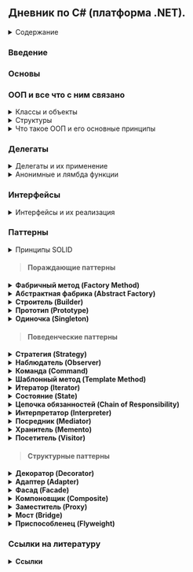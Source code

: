 ## Дневник по C# (платформа .NET).

<details><summary>Содержание</summary>
  
- <details><summary>Документация по C#</summary>
  <ul>
      <li><a href="#введение-в-c">Введение в C#</a></li>
      <li><a href="#основы-программирования">Основы программирования</a></li>
      <li><a href="#ооп-и-все-что-с-ним-связано">ООП и все что с ним связано</a></li>
      <li><a href="#обобщения">Обобщения</a></li>
      <li><a href="#делегаты">Делегаты</a></li>
      <li><a href="#интерфейсы">Интерфейсы</a></li>
      <li><a href="#паттерны">Паттерны</a></li>
      <li><a href="#коллекции">Коллекции</a></li>
      <li><a href="#ссылки-на-литературу">Ссылки на литературу</a></li>
  </ul>
  </details>

</details>

### Введение

### Основы

### ООП и все что с ним связано
<details><summary>Классы и объекты</summary>
Описанием объекта является класс, а объект представляет экземпляр этого класса. Можно еще провести следующую аналогию. У нас у всех есть некоторое представление о человеке, у которого есть имя, возраст, какие-то другие характеристики. То есть некоторый шаблон - этот шаблон можно назвать классом. Конкретное воплощение этого шаблона может отличаться, например, одни люди имеют одно имя, другие - другое имя. И реально существующий человек (фактически экземпляр данного класса) будет представлять объект этого класса.

```csharp
class название_класса
{
    // содержимое класса
}
```
- Поля и методы в классе
```csharp
class Person 
{
    public string name = "Undefined";   // Поле для имени
    public int age;                     // Поле для возвраста
 
    public void Print() // Метод
    {
        Console.WriteLine($"Имя: {name}  Возраст: {age}");
    }
}
```
- Конструкторы
В классе можно реализовать конструкторы котогрые при создании экземпляра класса будут производить какие-нибудь действия.
```csharp
class Person {
    public string name;
    public int age;
    public Person() {
        Console.WriteLine("Создание объекта Person");
        name = "Tom";
        age = 37;
    }
}
```

Так же существуют конструкторы по умолчанию, это такие конструкторы который не принимает никаких параметров.
```csharp
Person tom = new Person();  // создание объекта класса Person
 
// определение класса Person
class Person 
{
    public string name = "Undefined";
    public int age;
 
    public void Print()
    {
        Console.WriteLine($"Имя: {name}  Возраст: {age}");
    }
}
```

- Создание объекта(экземпляра) класса
```csharp
new конструктор_класса(параметры_конструктора);
```

- Обращение к функционалу
```csharp
экземпляр_класса.поле_класса
экземпляр_класса.метод_класса(параметры_метода)
```
```csharp
Person tom = new Person();  // создание объекта класса Person
 
// Получаем значение полей в переменные
string personName = tom.name;
int personAge = tom.age;
Console.WriteLine($"Имя: {personName}  Возраст {personAge}");   // Имя: Undefined  Возраст: 0
 
// устанавливаем новые значения полей
tom.name = "Tom";
tom.age = 37;
 
// обращаемся к методу Print
tom.Print();    // Имя: Tom  Возраст: 37
 
class Person 
{
    public string name = "Undefined";
    public int age;
 
    public void Print()
    {
        Console.WriteLine($"Имя: {name}  Возраст: {age}");
    }
}
```
</details>

<details><summary>Структуры</summary>
Такие типы как например int, double и т.д., по сути являются структурами. Для определения структуры применяется ключевое слово struct  
  
```csharp
struct имя_структуры
{
    // элементы структуры
}
```
  
В структуре как и в классах есть возможность хранить поля, определять методы и т.д.
```csharp
struct Person
{
    public string name;
    public int age;
    public void Print()
    {
        Console.WriteLine($"Имя: {name}  Возраст: {age}");
    }
}
```
Самый важный вопрос **в чем отличие структуры от класса**:
- Структуры являются типом значений и хранятся в стеке, в то время как классы являются ссылочным типом и ссылка на кучу в котогрой хранится класс находится в стеке.
- Структуры не могут наследоваться,т.к. не являются ссылочным типом, в отличии от классов у которых есть возможность наследования.
</details>


<details><summary>Что такое ООП и его основные принципы</summary>

**ООП** — это модель программирования, основными концепциями которой являются понятия объекта и класса. ООП даёт возможность создавать программы, ориентированные на объекты и их взаимодействие между собой, что делает код более организованным, гибким и лёгким в поддержке и модификации.

#### Основные принципы ООП:
1. **Инкапсуляция**  
   Это процесс сокрытия внутренней реализации объекта и предоставления доступа к его данным только через определённые методы или свойства.

Пример:
```csharp
public class Person
{
    private string name;
    public string Name
    {
        get { return name; }
        set { if (!string.IsNullOrEmpty(value)) name = value; }
    }
    private int age;
    public int Age
    {
        get { return age; }
        private set { if (value > 0) age = value; }
    }
    public Person(string name, int age)
    {
        Name = name;
        Age = age;
    }
    public void CelebrateBirthday()
    {
        Age++;
    }
}
```

2. **Наследование**  
   Это механизм, позволяющий создавать новые классы на основе уже существующих. Т.е. новый класс (наследник) может наследовать свойства и методы родительского класса, а также добавлять.

Пример:
```csharp
class Person
{
    public string Name { get; set;}
    public Person(string name)
    {
        Name = name;
    }
    public void Print()
    {
        Console.WriteLine(Name);
    }
}
 
class Employee : Person
{
    public string Company { get; set; }
    public Employee(string name, string company)
        : base(name)
    {
        Company = company;
    }
}
```
Но есть свои ограничения, а именно:  
- Классы множественное наследование, класс может наследоваться только от одного класса.
- При создании производного класса надо учитывать тип доступа к базовому классу - тип доступа к производному классу должен быть таким же, как и у базового класса, или более строгим. То есть, если базовый класс у нас имеет тип доступа internal, то производный класс может иметь тип доступа internal или private, но не public. Однако следует также учитывать, что если базовый и производный класс находятся в разных сборках (проектах), то в этом случае производый класс может наследовать только от класса, который имеет модификатор public.
- Если класс объявлен с модификатором sealed, то от этого класса нельзя наследовать и создавать производные классы.  

3. **Полиморфизм**  
   Это возможность одного метода или оператора иметь несколько форм или реализаций, в зависимости от типа объекта. Таким образом, разные объекты могут использовать одинаковые методы или свойства, но при этом они будут использоваться по-разному.

Пример:
```csharp
// Базовый класс
public class Animal
{
    // Виртуальный метод, который может быть переопределён
    public virtual void Speak()
    {
        Console.WriteLine("Animal makes a sound.");
    }

    // Невиртуальный метод - нельзя переопределить
    public void Eat()
    {
        Console.WriteLine("Animal is eating.");
    }
}

// Производный класс Dog
public class Dog : Animal
{
    // Переопределение виртуального метода
    public override void Speak()
    {
        Console.WriteLine("Dog barks.");
    }
}

// Производный класс Cat
public class Cat : Animal
{
    // Переопределение виртуального метода
    public override void Speak()
    {
        Console.WriteLine("Cat meows.");
    }
}

// Интерфейс
public interface IAnimalActions
{
    void Sleep(); // Метод интерфейса
}

// Производный класс Bird, реализующий интерфейс
public class Bird : Animal, IAnimalActions
{
    public override void Speak()
    {
        Console.WriteLine("Bird chirps.");
    }

    // Реализация метода интерфейса
    public void Sleep()
    {
        Console.WriteLine("Bird is sleeping.");
    }
}
```
4. **Астракция**  
   Это способ выделения общей сущности из множества конкретных объектов. Абстракция позволяет сконцентрироваться на существенных характеристиках объекта, а не на его деталях реализации. Через абстракцию создаются интерфейсы, которые могут быть использованы для обращения к различным объектам.
</details>

### Делегаты

<details><summary>Делегаты и их применение</summary>
Делегаты представляют такие объекты, которые указывают на методы. То есть делегаты - это указатели на методы и с помощью делегатов мы можем вызвать данные методы.

- Инициализация делегата
```csharp
Message mes;            // 2. Создаем переменную делегата
mes = Hello;            // 3. Присваиваем этой переменной адрес метода
mes();                  // 4. Вызываем метод
 
void Hello() => Console.WriteLine("Hello METANIT.COM");
 
delegate void Message(); // 1. Объявляем делегат
```
При этом делегаты необязательно могут указывать только на методы, которые определены в том же классе, где определена переменная делегата. Это могут быть также методы из других классов и структур.
```csharp
Message message1 = Welcome.Print;
Message message2 = new Hello().Display;
 
message1(); // Welcome
message2(); // Привет
 
delegate void Message();
 
class Welcome
{
    public static void Print() => Console.WriteLine("Welcome");
}
class Hello
{
    public void Display() => Console.WriteLine("Привет");
}
```
Рассмотрим определение и применение делегата, который принимает параметры и возвращает результат.
```csharp
Operation operation = Add;      // делегат указывает на метод Add
int result = operation(4, 5);   // фактически Add(4, 5)
Console.WriteLine(result);      // 9
     
operation = Multiply;           // теперь делегат указывает на метод Multiply
result = operation(4, 5);       // фактически Multiply(4, 5)
Console.WriteLine(result);      // 20
 
int Add(int x, int y) => x + y;
 
int Multiply(int x, int y) => x * y;
 
delegate int Operation(int x, int y);
```
Важное замечение, мы не можем присоить (добавить) ссылку на метод если у метода сиогнатура отличная от сигнатуры делегата.
```csharp
delegate void SomeDel(int a, double b); // существует такой делегат
void SomeMethod1(int g, double n) { } // пускай у нас есть такой метод
SomeDel gooddel = SomeMethod1; // в данном случае сигнатура метода и делегата одинаковые
// остальные же методы не соответсвуют сигнатуре 
double SomeMethod2(int g, double n) { return g + n; }
void SomeMethod3(double n, int g) { }
void SomeMethod4(ref int g, double n) { }
void SomeMethod5(out int g, double n) { g = 6; }

```
- Добавление ссылки и удаление ссылкина метод
Добавление ссылки на метод происходит при помощи операции "+=".
```csharp
Message message = Hello;
message += HowAreYou;  // теперь message указывает на два метода
message();              // вызываются оба метода - Hello и HowAreYou
 
void Hello() => Console.WriteLine("Hello");
void HowAreYou() => Console.WriteLine("How are you?");
 
delegate void Message();
```
Удаление ссылки на метод происходит при помощи операции "-=".
При удалении следует учитывать, что если делегат содержит несколько ссылок на один и тот же метод, то операция -= начинает поиск с конца списка вызова делегата и удаляет только первое найденное вхождение.
```csharp
Message? message = Hello; 
message += HowAreYou;
message();  // вызываются все методы из message
message -= HowAreYou;   // удаляем метод HowAreYou
if (message != null) message(); // вызывается метод Hello
```
Важно учесть что список вызовов делегата может быть пустым, в таком случает ему присваивается значение null. Поэтому при вызове делегата лучше сего использовать .Invoke, т.к. он не вызовит исключение, как, например, в следующем случае.

Вызов делегата без использования Invoke
```csharp
Message? mes;
//mes();        // ! Ошибка: делегат равен null
 
Operation? op = Add;
op -= Add;      // делегат op пуст
int n = op(3, 4);       // !Ошибка: делегат равен null
```

Вызов делегата с использованием Invoke
```csharp
Message? mes = null;
mes?.Invoke();        // ошибки нет, делегат просто не вызывается
 
Operation? op = Add;
op -= Add;          // делегат op пуст
int? n = op?.Invoke(3, 4);   // ошибки нет, делегат просто не вызывается, а n = null
```
- Обобщенные делегаты
```csharp
Operation<decimal, int> squareOperation = Square; // в данном случае у нас на выход подается переменная типа decimal, а на вход int
decimal result1 = squareOperation(5); // вызов делегата
Console.WriteLine(result1);  // 25
 
Operation<int, int> doubleOperation = Double; // в данном случае у нас на выход подается переменная типа int, а на вход int
int result2 = doubleOperation(5);
Console.WriteLine(result2);  // 10
 
decimal Square(int n) => n * n;
int Double(int n) => n + n;
 
delegate T Operation<T, K>(K val); // инициализация обощенного делегата который полуает переменную какого-то типа K и возвращает переменную  какого-то типа T 
```
- Использование делегатов в качестве параметров в методах (функциях)
```csharp
DoOperation(5, 4, Add);         // 9
DoOperation(5, 4, Subtract);    // 1
DoOperation(5, 4, Multiply);    // 20
 
void DoOperation(int a, int b, Operation op)
{
    Console.WriteLine(op(a,b));
}
int Add(int x, int y) => x + y;
int Subtract(int x, int y) => x - y;
int Multiply(int x, int y) => x * y;
 
delegate int Operation(int x, int y);
```
Бывают и такие случаи когда нам небходимо возвращать в качестве результата ссылку на метод как в примере ниже.
```csharp
Operation operation = SelectOperation(OperationType.Add);
Console.WriteLine(operation(10, 4));    // 14
 
operation = SelectOperation(OperationType.Subtract);
Console.WriteLine(operation(10, 4));    // 6
 
operation = SelectOperation(OperationType.Multiply);
Console.WriteLine(operation(10, 4));    // 40
 
Operation SelectOperation(OperationType opType)
{
    switch (opType)
    {
        case OperationType.Add: return Add;
        case OperationType.Subtract: return Subtract;
        default: return Multiply;
    }
}
 
int Add(int x, int y) => x + y;
int Subtract(int x, int y) => x - y;
int Multiply(int x, int y) => x * y;
 
enum OperationType
{
    Add, Subtract, Multiply
}
delegate int Operation(int x, int y);
```
</details>

<details><summary>Анонимные и лямбда функции</summary>

1. **Анонимные функции**
  
  С делегатами тесно связаны анонимные методы. Анонимные методы используются для создания экземпляров делегатов.
  
```csharp
MessageHandler handler = delegate (string mes) // анонимная функция
{
    Console.WriteLine(mes); // инструкции
};
handler("hello world!");
 
delegate void MessageHandler(string message); // инициализация делегата
```
Другой пример анонимных методов - передача в качестве аргумента для параметра, который представляет делегат:
```csharp
ShowMessage("hello!", delegate (string mes)
{
    Console.WriteLine(mes);
});
 
static void ShowMessage(string message, MessageHandler handler)
{
    handler(message);
}
 
delegate void MessageHandler(string message);
```
Если анонимный метод использует параметры, то они должны соответствовать параметрам делегата. Если для анонимного метода не требуется параметров, то скобки с параметрами опускаются. При этом даже если делегат принимает несколько параметров, то в анонимном методе можно вовсе опустить параметры. Но лучше так не делать так ка читаемость кода из-за этого падает.
```csharp
MessageHandler handler = delegate
{
    Console.WriteLine("анонимный метод");
};
handler("hello world!");    // анонимный метод
 
delegate void MessageHandler(string message);
```
2. **Лямбда функции**
Экземпляр делегата так же можно инициализировать при помощи лямбда-выражений. Лямбда-выражения представляют собой упрощенную запись анонимных методов, которые  позволяют создать емкие лаконичные методы. 

Синтаксис лямбда выражений выглядит следующим образом
```csharp
(список_параметров) => выражение // '=>' - это и есть лямбда )))
```
- Лямбда-выражения без параметров
В ниже приведенном примере представленна лямбда-функция которая ничего не принимает и просто выводит слово "Hello" в консоль
```csharp
Message hello = () => Console.WriteLine("Hello");
hello();       // Hello
hello();       // Hello
hello();       // Hello
 
delegate void Message();
```
В случае если лямбда-выражению необходимо выполнить несколько операций, то эти операции помещаются в фигурные скобочки.
```csharp
Message hello = () =>
{
    Console.Write("Hello ");
    Console.WriteLine("World");
};
hello();
```
- Лямбда-выражения которые на вход принимают пармаетры
```csharp
Operation sum = (x, y) => Console.WriteLine($"{x} + {y} = {x + y}");
sum(1, 2);       // 1 + 2 = 3
sum(22, 14);    // 22 + 14 = 36
 
delegate void Operation(int x, int y);
```
В случае если мы применяем неявную типизацию (т.е. инициализируем нашу переменную делегата через var), обязательно надо указать тип параметров.

Неправильный вариант записи.
```csharp
var sum = (x, y) => Console.WriteLine($"{x} + {y} = {x + y}");   // ! Ошибка
```
Правильный вариант записи.
```csharp
var sum = (int x, int y) => Console.WriteLine($"{x} + {y} = {x + y}");
sum(1, 2);       // 1 + 2 = 3
sum(22, 14);    // 22 + 14 = 36
```
Так же лямбда-выражение может быть передана в качестве параметра метода
```csharp
int[] integers = { 1, 2, 3, 4, 5, 6, 7, 8, 9 };
 
// найдем сумму чисел больше 5
int result1 = Sum(integers, x => x > 5);
Console.WriteLine(result1); // 30
 
// найдем сумму четных чисел
int result2 = Sum(integers, x => x % 2 == 0);
Console.WriteLine(result2);  //20
 
int Sum(int[] numbers, IsEqual func)
{
    int result = 0;
    foreach (int i in numbers)
    {
        if (func(i))
            result += i;
    }
    return result;
}
 
delegate bool IsEqual(int x);
```
- Лямбда-ввырадения которые возвращают рузультат
```csharp
var sum = (int x, int y) => x + y;
int sumResult = sum(4, 5);                  // 9
Console.WriteLine(sumResult);               // 9
 
Operation multiply = (x, y) => x * y;
int multiplyResult = multiply(4, 5);        // 20
Console.WriteLine(multiplyResult);          // 20
 
delegate int Operation(int x, int y);
```
В случае если несколько выражений то тогда лябда-выражение будет выглядеть так
```csharp
var subtract = (int x, int y) =>
{
    if (x > y) return x - y;
    else return y - x;
};
int result1 = subtract(10, 6);  // 4 
Console.WriteLine(result1);     // 4
 
int result2 = subtract(-10, 6);  // 16
Console.WriteLine(result2);      // 16
```
В случае же если у нас лямбда-выражение возвращается в качестве результата
```csharp
Operation operation = SelectOperation(OperationType.Add);
Console.WriteLine(operation(10, 4));    // 14
 
operation = SelectOperation(OperationType.Subtract);
Console.WriteLine(operation(10, 4));    // 6
 
operation = SelectOperation(OperationType.Multiply);
Console.WriteLine(operation(10, 4));    // 40
 
Operation SelectOperation(OperationType opType)
{
    switch (opType)
    {
        case OperationType.Add: return (x, y) => x + y;
        case OperationType.Subtract: return (x, y) => x - y;
        default: return (x, y) => x * y;
    }
}
enum OperationType
{
    Add, Subtract, Multiply
}
delegate int Operation(int x, int y);
```
- Добавление и удаление действий в лямбда-выражении
Добавление и удаление дейстий происходит аналогично делегатма, т.е. при помощи "+=" и "-="
```csharp
var hello = () => Console.WriteLine("again");
 
var message = () => Console.Write("Ah shit, ");
message += () => Console.WriteLine("here we go "); // добавляем анонимное лямбда-выражение
message += hello;   // добавляем лямбда-выражение из переменной hello
message += Print;   // добавляем метод
 
message(); // вызов лямбды
Console.WriteLine("--------------"); // для разделения вывода
 
message -= Print;   // удаляем метод
message -= hello;   // удаляем лямбда-выражение из переменной hello
 
message?.Invoke();  // на случай, если в message больше нет действий
 
void Print() => Console.WriteLine("Welcome to C#");
```
</details>

### Интерфейсы
<details><summary>Интерфейсы и их реализация</summary>
&nbsp;&nbsp;&nbsp;Интерфейс представляет некое описание типа, набор компонентов, который должен иметь тип данных. И, собственно, мы не можем создавать объекты интерфейса напрямую с помощью конструктора, как например, в классах. В интерфейсе ни у одного из методов не должно быть тела. Это означает, что в интерфейсе вообще не предоставляется никакой реализации. В нем указывается только, что именно следует делать, но не как это делать. Как только интерфейс будет определен, он может быть реализован в любом количестве классов. Кроме того, в одном классе может быть реализовано любое количество интерфейсов. Для реализации интерфейса в классе должны быть предоставлены тела (т.е. конкретные реализации) методов, описанных в этом интерфейсе. Каждому классу предоставляется полная свобода для определения деталей своей собственной реализации интерфейса. Следовательно, один и тот же интерфейс может быть реализован в двух классах по-разному. Тем не менее в каждом из них должен поддерживаться один и тот же набор методов данного интерфейса. А в том коде, где известен такой интерфейс, могут использоваться объекты любого из этих двух классов, поскольку интерфейс для всех этих объектов остается одинаковым. Благодаря поддержке интерфейсов в C# может быть в полной мере реализован главный принцип полиморфизма: один интерфейс — множество методов.

Инициализация интерфейса выглядит следующим образом
```csharp
interface имя{ // Имя интерфеса обязательно должно начинаться с I
    возвращаемый_тип имя_метода_1 (список_параметров);
    возвращаемый_тип имя_метода_2 (список_параметров);
    // ...
    возвращаемый_тип имя_метода_N (список_параметров);
}
```
В объявлении методов интерфейса используются только их возвращаемый_тип и сигнатура. Они, по существу, являются абстрактными методами. Поэтому все методы интерфейса должны быть реализованы в каждом классе, включающем в себя этот интерфейс. В самом же интерфейсе методы неявно считаются открытыми, поэтому доступ к ним не нужно указывать явно.

Интерфейсы не могут содержать члены данных. В них нельзя также определить конструкторы, деструкторы или операторные методы. Но начиная с версии C# 8.0 интерфейсы поддерживают реализацию методов и свойств по умолчанию. 

- Методы по умолчанию

Допустим, у нас есть куча классов, которые реализуют некоторый интерфейс. Если мы добавим в этот интерфейс новый метод, то мы будем обязаны реализовать этот метод во всех классах, применяющих данный интерфейс. Иначе подобные классы просто не будут компилироваться. Теперь вместо реализации метода во всех классах нам достаточно определить его реализацию по умолчанию в интерфейсе. Если класс не реализует метод, будет применяться реализация по умолчанию.
```csharp
IMovable tom = new Person();
Car tesla = new Car();
tom.Move();     // Walking
tesla.Move();   // Driving
interface IMovable
{
    void Move() => Console.WriteLine("Walking");
}
class Person : IMovable { }
class Car : IMovable
{
    public void Move() => Console.WriteLine("Driving");
}
```
- Модификаторы которые можно использовать в интерфейсах
В интерфейсах можно использовать модификаторы public и internal. По умолчанию в интерфейсах определен модификатор public. В версии C# 11 можно определять статические поля, но они обязательно должны иметь модификатор public или internal.
- Пример реализации интерфейса
```csharp
using System;
using System.Collections.Generic;
using System.Linq;
using System.Text;

namespace ConsoleApplication1
{
    // Создаем два интерфейса, описывающих абстрактные методы 
    // арифметических операций и операций Sqrt и Sqr
    public interface IArOperation
    {
        // Определяем набор абстрактных методов
        int Sum();
        int Otr();
        int Prz();
        int Del();
    }

    public interface ISqrSqrt
    {
        int Sqr(int x);
        int Sqrt(int x);
    }

    // Данный класс реализует интерфейс IArOperation
    class A : IArOperation
    {
        int My_x, My_y;

        public int x
        {
            set { My_x = value; }
            get { return My_x; }
        }

        public int y
        {
            set { My_y = value; }
            get { return My_y; }
        }

        public A() { }
        public A(int x, int y)
        {
            this.x = x;
            this.y = y;
        }

        // Реализуем методы интерфейса
        public virtual int Sum()
        {
            return x + y;
        }

        public int Otr()
        {
            return x - y;
        }

        public int Prz()
        {
            return x * y;
        }

        public int Del()
        {
            return x / y;
        }

        // В данном классе так же можно реализовать собственные методы
        public virtual void rewrite()
        {
            Console.WriteLine("Переменная x: {0}\nПеременная y: {1}",x,y);
        }
    }

    // Данный класс унаследован от класса А, но при этом в нем не нужно
    // заново реализовывать интерфейс, но при этом можно переопределить
    // некоторые его методы
    class Aa : A
    {
        public int z;

        public Aa(int z, int x, int y)
            : base(x, y)
        {
            this.z = z;
        }

        // Переопределим метод Sum
        public override int Sum()
        {
            return base.x + base.y + z;
        }

        public override void rewrite()
        {
            base.rewrite();
            Console.WriteLine("Переменная z: " + z);
        }
    }

    // Данный класс унаследован от класса А, и при этом
    // реализует интерфейс ISqrSqrt
    class Ab : A, ISqrSqrt
    {
        public int Sqr(int x)
        {
            return x * x;
        }

        public int Sqrt(int x)
        {
            return (int)Math.Sqrt((double)(x));
        }
    }

    class Program
    {
        static void Main()
        {
            A obj1 = new A(x: 10, y: 12);
            Console.WriteLine("obj1: ");
            obj1.rewrite();
            Console.WriteLine("{0} + {1} = {2}",obj1.x,obj1.y,obj1.Sum());
            Console.WriteLine("{0} * {1} = {2}", obj1.x, obj1.y, obj1.Prz());
            Aa obj2 = new Aa(z: -3, x: 10, y: 14);
            Console.WriteLine("\nobj2: ");
            obj2.rewrite();
            Console.WriteLine("{0} + {1} + {3} = {2}", obj2.x, obj2.y, obj2.Sum(), obj2.z);

            Console.ReadLine();
        }
    }
}
```





</details> 

### Паттерны
<details><summary>Принципы SOLID</summary></details>

> #### Пораждающие паттерны

<details>
  <summary><b>Фабричный метод (Factory Method)</b></summary>

**Фабричный метод** — это паттерн который определяет интерфейс для создания объекта, позволяя подклассам выбирать, какой класс инстанцировать

**Когда применять:** Когда класс не знает заранее, объекты каких типов ему понадобятся, или когда требуется делегировать создание объектов подклассам.

### 🔹 Пример реализации (C#)

```csharp
  using System;
  
  // Абстрактный создатель
  public abstract class Creator {
      // Фабричный метод
      public abstract IProduct FactoryMethod();
      
      // Клиентский метод, использующий продукт
      public void AnOperation() {
          IProduct product = FactoryMethod();
          product.Operation();
      }
  }
  
  // Интерфейс продукта
  public interface IProduct {
      void Operation();
  }
  
  // Конкретный создатель
  public class ConcreteCreator : Creator {
      public override IProduct FactoryMethod() {
          return new ConcreteProduct();
      }
  }
  
  // Конкретный продукт
  public class ConcreteProduct : IProduct {
      public void Operation() {
          Console.WriteLine("ConcreteProduct operation.");
      }
  }
  
  // Класс для демонстрации вызовов
  public class Program {
      public static void Main() {
          Creator creator = new ConcreteCreator();
          creator.AnOperation();
          // Ожидаемый вывод: ConcreteProduct operation.
      }
  }
```

**Объяснение реализации:** Абстрактный класс Creator определяет метод FactoryMethod(), который реализуется в подклассе ConcreteCreator для создания конкретного продукта. Клиентский метод AnOperation() использует продукт, не зная его конкретного типа.

**Плюсы и минусы:**
Плюсы: расширяемость, слабая связь (слабая связь — это принцип, при котором классы менее зависимы друг от друга) между создателем и продуктом.
Минусы: может привести к увеличению количества классов.

</details>

<details>
  <summary><b>Абстрактная фабрика (Abstract Factory)</b></summary>

**Абстрактная фабрика** — паттерн предоставляет интерфейс для создания семейств взаимосвязанных объектов без указания их конкретных классов.

**Когда применять:** При необходимости обеспечить совместимость наборов объектов и сменяемость «семейства» продуктов.

### 🔹 Пример реализации (C#)

```csharp
  using System;

  // Интерфейс фабрики
  public interface IAbstractFactory {
      IProductA CreateProductA();
      IProductB CreateProductB();
  }
  
  // Интерфейсы продуктов
  public interface IProductA {
      void FunctionA();
  }
  public interface IProductB {
      void FunctionB();
  }
  
  // Конкретная фабрика
  public class ConcreteFactory1 : IAbstractFactory {
      public IProductA CreateProductA() {
          return new ProductA1();
      }
      public IProductB CreateProductB() {
          return new ProductB1();
      }
  }
  
  // Конкретные продукты
  public class ProductA1 : IProductA {
      public void FunctionA() {
          Console.WriteLine("ProductA1 function.");
      }
  }
  public class ProductB1 : IProductB {
      public void FunctionB() {
          Console.WriteLine("ProductB1 function.");
      }
  }
  
  // Класс для демонстрации вызовов
  public class Program {
      public static void Main() {
          IAbstractFactory factory = new ConcreteFactory1();
          IProductA productA = factory.CreateProductA();
          IProductB productB = factory.CreateProductB();
          productA.FunctionA(); // Ожидаемый вывод: ProductA1 function.
          productB.FunctionB(); // Ожидаемый вывод: ProductB1 function.
      }
  }

```
**Объяснение реализации:** Интерфейс IAbstractFactory задаёт методы создания различных продуктов. Каждая конкретная фабрика (например, ConcreteFactory1) создаёт набор продуктов, гарантируя их совместимость.

**Плюсы и минусы:**

Плюсы: гарантированная совместимость продуктов, лёгкая смена семейств.

Минусы: усложнение кода при добавлении новых типов продуктов.

</details>


<details>
  <summary><b>Строитель (Builder)</b></summary>
  
**Строитель** — это паттерн который разделяет процесс конструирования сложного объекта и его представление, позволяя создавать разные представления, используя один и тот же процесс.

**Когда применять:** Когда создание объекта требует выполнения ряда шагов, и разные реализации могут создавать объекты с различной структурой.

### 🔹 Пример реализации (C#)

```csharp
  using System;
  using System.Collections.Generic;
  
  // Продукт – сложный объект
  public class Product {
      public List<string> Parts = new List<string>();
      public void Show() {
          Console.WriteLine(string.Join(", ", Parts));
      }
  }
  
  // Абстрактный строитель (задает поля)
  public abstract class Builder {
      protected Product product = new Product();
      public abstract void BuildPartA();
      public abstract void BuildPartB();
      public Product GetProduct() {
          return product;
      }
  }
  
  // Конкретный строитель (реализует интерфейс как ему надо)
  public class ConcreteBuilder : Builder {
      public override void BuildPartA() {
          product.Parts.Add("PartA");
      }
      public override void BuildPartB() {
          product.Parts.Add("PartB");
      }
  }
  
  // Директор, управляющий процессом строительства (реализует логику заданную строителем)
  public class Director {
      public void Construct(Builder builder) {
          builder.BuildPartA();
          builder.BuildPartB();
      }
  }
  
  // Класс для демонстрации вызовов
  public class Program {
      public static void Main() {
          Builder builder = new ConcreteBuilder();
          Director director = new Director();
          director.Construct(builder);
          Product product = builder.GetProduct();
          product.Show(); // Ожидаемый вывод: PartA, PartB
      }
  }

```

**Объяснение реализации:** Строитель инкапсулирует пошаговый процесс создания объекта. Директор управляет процессом, а конкретный строитель определяет детали сборки.

**Плюсы и минусы:**

Плюсы: гибкость создания, изоляция процесса конструирования.

Минусы: добавление дополнительных классов, усложнение структуры.
</details>

<details>
  <summary><b>Прототип (Prototype)</summary>

**Прототип** — это паттерн который создает объекты, копируя существующий экземпляр-прототип вместо создания нового с нуля.

**Когда применять:** Когда создание объекта затратно, и можно склонировать уже существующий экземпляр.

### 🔹 Пример реализации (C#)

```csharp
using System;

// Абстрактный прототип
public abstract class Prototype {
    public abstract Prototype Clone();
}

// Конкретный прототип
public class ConcretePrototype : Prototype {
    public int Field;
    public override Prototype Clone() {
        // Используем поверхностное копирование
        return (Prototype)this.MemberwiseClone();
    }
}

// Класс для демонстрации вызовов
public class Program {
    public static void Main() {
        ConcretePrototype prototype1 = new ConcretePrototype() { Field = 42 };
        ConcretePrototype prototype2 = (ConcretePrototype)prototype1.Clone();
        Console.WriteLine(prototype2.Field); // Ожидаемый вывод: 42
    }
}
```

**Объяснение реализации:** Метод Clone() выполняет копирование объекта (обычно поверхностное). Это позволяет быстро создавать новые объекты с тем же состоянием.

**Плюсы и минусы:** 

Плюсы: упрощённое создание, уменьшение зависимости от классов.

Минусы: сложности с глубоким копированием, проблемы при наличии ссылок на внешние объекты.

</details>

<details>
  <summary><b>Одиночка (Singleton)</b></summary>
  
**Одиночка** — это паттерн который гарантирует, что у класса есть только один экземпляр, и предоставляет к нему глобальную точку доступа.

**Когда применять:** Когда нужен единственный объект (например, для управления общими ресурсами или конфигурацией).

### 🔹 Пример реализации (C#)

```csharp
/// <summary>
/// База данных разделов. Реализация паттерна Singleton.
/// </summary>
public class SectionDatabase
{
        /// <summary>
        /// База данных разделов.
        /// </summary>
        private static SectionDatabase Database = null;

        /// <summary>
        /// Заблокированный объект.
        /// Служит для синхронизации потоков.
        /// </summary>
        private static object LockObject = new object(); 

        /// <summary>
        /// Список разделов.
        /// </summary>
        private List<Section> _sectionsList;

        /// <summary>
        /// Создает хранилище данных разделов.
        /// </summary>
        protected SectionDatabase()
        {
        }
	
        /// <summary>
        /// Инициализация хранилища данных разделов.
        /// </summary>
        /// <returns>Хранилище данных разделов.</returns>
        public static SectionDatabase Initialize()
        {
            if (Database == null)
            {
                lock (LockObject)
                {
                    if (Database == null)
                    {
                        Database = new SectionDatabase();
                    }
                }
            }

            return Database;
        }
}
```

**Объяснение реализации:**  

В данном классе создаем статическое поле, имеющее тот же тип, что и сам класс: SectionDatabase. По умолчанию он будет равен null, так как еще ни разу не был создан экземпляр данного класса.

Создаем заблокированный объект, который мы будем использовать для синхронизации. Это означает, что в критическую область кода потоки будут заходить по очереди.

Создаем список разделов, в который мы будем добавлять созданные разделы.
Создаем защищенный конструктор. Это необходимо для того, чтобы у нас не было возможности вызвать публичный конструктор, так как в этом случае мы не сможем контролировать количество созданных экземпляров класса SectionDatabase.

Добавляем публичный метод Initialize. Его назначение - инициализировать объект базы данных, а также проверять: если объект базы данных уже был создан, то необходимо возврать уже ранее созданный экземпляр. Также не забываем про использование синхронизации для критической секции.


**Плюсы и минусы:** 

Преимущества паттерна Singleton: класс гарантированно имеет только один экземпляр и не более, у нас есть точка доступа к единственному экземпляру (в нашем случае это метод Initialize).

Недостатки: нарушение принципа единой ответственности (Single Responsibility Principle), требуется особая обработка в многопоточной среде.

</details>


> #### Поведенческие паттерны

<details>
  <summary><b>Стратегия (Strategy)</b></summary>

**Стратегия** — это поведенческий шаблон проектирования, который определяет семейство алгоритмов, инкапсулирует каждый из них и делает их взаимозаменяемыми.

**Когда применять:** Когда необходимо выбирать алгоритм поведения во время выполнения.

### 🔹 Пример реализации (C#)

```csharp
// Интерфейс стратегии
public interface IStrategy {
    void Execute();
}

public class ConcreteStrategyA : IStrategy {
    public void Execute() {
        Console.WriteLine("Strategy A executed.");
    }
}

// Контекст, использующий стратегию
public class Context {
    private IStrategy strategy;
    public Context(IStrategy strategy) {
        this.strategy = strategy;
    }
    public void SetStrategy(IStrategy strategy) {
        this.strategy = strategy;
    }
    public void ExecuteStrategy() {
        strategy.Execute();
    }
}

```
**Объяснение реализации:** Контекст делегирует выполнение алгоритма объекту-стратегии. Замена стратегии происходит без изменения контекста.

**Плюсы и минусы:**

Плюсы: гибкость, расширяемость, простота замены алгоритмов.

Минусы: клиент должен знать о различных стратегиях.
</details>

<details>
  <summary><b>Наблюдатель (Observer)</b></summary>

**Наблюдатель** — это поведенческий шаблон проектирования, который определяет зависимость «один ко многим», позволяя объекту оповещать наблюдателей об изменениях своего состояния.

**Когда применять:** Когда изменение одного объекта должно автоматически отражаться в других.

### 🔹 Пример реализации (C#)

```csharp
using System;
using System.Collections.Generic;

// Интерфейс наблюдателя
public interface IObserver {
    void Update(string message);
}

public class ConcreteObserver : IObserver {
    public void Update(string message) {
        Console.WriteLine("Received: " + message);
    }
}

// Субъект, который отслеживает изменения
public class Subject {
    private List<IObserver> observers = new List<IObserver>();
    public void Attach(IObserver observer) {
        observers.Add(observer);
    }
    public void Detach(IObserver observer) {
        observers.Remove(observer);
    }
    public void Notify(string message) {
        foreach (var observer in observers)
            observer.Update(message);
    }
}

// Класс для демонстрации вызовов
public class Program {
    public static void Main() {
        Subject subject = new Subject();
        IObserver observer = new ConcreteObserver();
        subject.Attach(observer);
        subject.Notify("Hello Observers");
        // Ожидаемый вывод: Received: Hello Observers
    }
}
```
**Объяснение реализации:** Субъект хранит список наблюдателей и оповещает их при изменении состояния. Наблюдатели реализуют метод Update() для получения уведомлений.

**Плюсы и минусы:**

Плюсы: слабая связь между субъектом и наблюдателями, динамическое добавление/удаление.

Минусы: возможны утечки памяти, если наблюдатели не отписываются.
</details>

<details>
  <summary><b>Команда (Command)</b></summary>

**Команда** — это поведенческий шаблон проектирования, который инкапсулирует запрос как объект, позволяя параметризовать объекты, ставить запросы в очередь и поддерживать отмену операций.

**Когда применять:** Когда нужно отделить инициатора команды от её исполнителя, а также реализовать логирование, отложенное выполнение или отмену действий.

### 🔹 Пример реализации (C#)

```csharp
using System;

// Интерфейс команды
public interface ICommand {
    void Execute();
}

// Конкретная команда
public class ConcreteCommand : ICommand {
    private Receiver receiver;
    public ConcreteCommand(Receiver receiver) {
        this.receiver = receiver;
    }
    public void Execute() {
        receiver.Action();
    }
}

// Получатель, выполняющий действие
public class Receiver {
    public void Action() {
        Console.WriteLine("Receiver action performed.");
    }
}

// Инициатор команды
public class Invoker {
    private ICommand command;
    public void SetCommand(ICommand command) {
        this.command = command;
    }
    public void Invoke() {
        command.Execute();
    }
}

// Класс для демонстрации вызовов
public class Program {
    public static void Main() {
        Receiver receiver = new Receiver();
        ICommand command = new ConcreteCommand(receiver);
        Invoker invoker = new Invoker();
        invoker.SetCommand(command);
        invoker.Invoke();
        // Ожидаемый вывод: Receiver action performed.
    }
}
```
**Объяснение реализации:** Команда инкапсулирует действие и хранит ссылку на объект-получатель. Инициатор (Invoker) вызывает команду, не зная деталей выполнения.

**Плюсы и минусы:**

Плюсы: слабая связь между объектами, возможность отмены/повтора операций.

Минусы: увеличение количества классов, усложнение кода.
</details>

<details>
  <summary><b>Шаблонный метод (Template Method)</b></summary>

**Шаблонный метод** — это поведенческий шаблон проектирования, который определяет основу алгоритма, позволяя подклассам переопределять отдельные шаги без изменения структуры алгоритма.

**Когда применять:** Если алгоритм имеет фиксированную структуру, но отдельные шаги могут меняться.

### 🔹 Пример реализации (C#)

```csharp
/using System;

// Абстрактный класс с шаблонным методом
public abstract class AbstractClass {
    public void TemplateMethod() {
        PrimitiveOperation1();
        PrimitiveOperation2();
    }
    protected abstract void PrimitiveOperation1();
    protected abstract void PrimitiveOperation2();
}

// Конкретная реализация
public class ConcreteClass : AbstractClass {
    protected override void PrimitiveOperation1() {
        Console.WriteLine("Operation 1");
    }
    protected override void PrimitiveOperation2() {
        Console.WriteLine("Operation 2");
    }
}

// Класс для демонстрации вызовов
public class Program {
    public static void Main() {
        AbstractClass instance = new ConcreteClass();
        instance.TemplateMethod();
        // Ожидаемый вывод:
        // Operation 1
        // Operation 2
    }
}
```
**Объяснение реализации:** Базовый класс задаёт «скелет» алгоритма, а подклассы реализуют конкретные шаги, позволяя переиспользовать общую логику.

**Плюсы и минусы:**

Плюсы: повторное использование кода, единая структура алгоритма.

Минусы: ограниченная гибкость, если требуется динамически менять последовательность шагов.
</details>

<details>
  <summary><b>Итератор (Iterator)</b></summary>

**Итератор** — это поведенческий шаблон проектирования, который предоставляет способ последовательного доступа к элементам агрегированного объекта, не раскрывая его внутреннюю структуру.

**Когда применять:** При необходимости обойти коллекцию, не предоставляя доступ к её внутреннему устройству.

### 🔹 Пример реализации (C#)

```csharp
using System;
using System.Collections;
using System.Collections.Generic;

// Агрегат, реализующий IEnumerable
public class ConcreteAggregate<T> : IEnumerable<T> {
    private List<T> items = new List<T>();
    public void Add(T item) { items.Add(item); }
    // обощенный метод для воззвращения коллекции
    public IEnumerator<T> GetEnumerator() {
        return items.GetEnumerator();
    }
    // не обобщенный, обязателен в реализации 
    IEnumerator IEnumerable.GetEnumerator() {
        return GetEnumerator();
    }
}

// Класс для демонстрации вызовов
public class Program {
    public static void Main() {
        ConcreteAggregate<int> aggregate = new ConcreteAggregate<int>();
        aggregate.Add(1);
        aggregate.Add(2);
        aggregate.Add(3);
        foreach (var item in aggregate) {
            Console.WriteLine(item);
        }
        // Ожидаемый вывод:
        // 1
        // 2
        // 3
    }
}
```
**Объяснение реализации:** Реализуя IEnumerable<T>, коллекция становится совместимой с оператором foreach, что скрывает детали внутреннего представления.

**Плюсы и минусы:**

Плюсы: простота использования и интеграция с языковыми конструкциями.

Минусы: может скрывать неэффективность итерации в кастомных коллекциях.
</details>

<details>
  <summary><b>Состояние (State)</b></summary>

**Состояние** — это поведенческий шаблон проектирования, который позволяет объекту изменять поведение в зависимости от его внутреннего состояния, словно меняется его класс.

**Когда применять:** Когда объект должен менять своё поведение при изменении состояния, а условные операторы приводят к громоздкому коду.

### 🔹 Пример реализации (C#)

```csharp
using System;

// Интерфейс состояния
public interface IState {
    void Handle(ContextState context);
}

public class ConcreteStateA : IState {
    public void Handle(ContextState context) {
        Console.WriteLine("State A handling.");
        context.State = new ConcreteStateB();
    }
}

public class ConcreteStateB : IState {
    public void Handle(ContextState context) {
        Console.WriteLine("State B handling.");
        context.State = new ConcreteStateA();
    }
}

// Контекст, который делегирует поведение состоянию
public class ContextState {
    public IState State { get; set; }
    public ContextState(IState state) {
        State = state;
    }
    public void Request() {
        State.Handle(this);
    }
}

// Класс для демонстрации вызовов
public class Program {
    public static void Main() {
        ContextState context = new ContextState(new ConcreteStateA());
        context.Request(); // Ожидаемый вывод: State A handling.
        context.Request(); // Ожидаемый вывод: State B handling.
    }
}
```
**Объяснение реализации:** Контекст хранит текущее состояние и делегирует обработку вызова ему. Каждое состояние само определяет, к какому следующему состоянию перейти.

**Плюсы и минусы:**

Плюсы: упрощение логики при множестве состояний, разделение ответственности.

Минусы: увеличение числа классов, усложнение структуры при множестве состояний.
</details>

<details>
  <summary><b>Цепочка обязанностей (Chain of Responsibility)</b></summary>

**Цепочка обязанностей** — это поведенческий шаблон проектирования, который позволяет передавать запрос по цепочке объектов-обработчиков, где каждый решает, обработать запрос или передать дальше.

**Когда применять:** Когда несколько объектов могут обработать запрос, и получатель неизвестен заранее.

### 🔹 Пример реализации (C#)

```csharp
using System;

// Абстрактный обработчик
public abstract class Handler {
    protected Handler next;
    public void SetNext(Handler nextHandler) {
        next = nextHandler;
    }
    public abstract void HandleRequest(int request);
}

public class ConcreteHandler1 : Handler {
    public override void HandleRequest(int request) {
        if (request < 10)
            Console.WriteLine("Handler1 handled request " + request);
        else if (next != null)
            next.HandleRequest(request);
    }
}

public class ConcreteHandler2 : Handler {
    public override void HandleRequest(int request) {
        if (request >= 10)
            Console.WriteLine("Handler2 handled request " + request);
        else if (next != null)
            next.HandleRequest(request);
    }
}

// Класс для демонстрации вызовов
public class Program {
    public static void Main() {
        ConcreteHandler1 handler1 = new ConcreteHandler1();
        ConcreteHandler2 handler2 = new ConcreteHandler2();
        handler1.SetNext(handler2);
        handler1.HandleRequest(5);   // Ожидается обработка в Handler1
        handler1.HandleRequest(15);  // Ожидается обработка в Handler2
    }
}
```
**Объяснение реализации:** Каждый обработчик проверяет возможность обработки запроса. Если не может – передаёт его следующему в цепочке.

**Плюсы и минусы:**

Плюсы: уменьшение связанности, гибкость добавления новых обработчиков.

Минусы: не гарантируется обработка запроса, возможны проблемы с производительностью.
</details>

<details>
  <summary><b>Интерпретатор (Interpreter)</b></summary>

**Интерпретатор** — это поведенческий шаблон проектирования, который определяет грамматику для представления языка и интерпретатор, который выполняет выражения, заданные этой грамматикой.

**Когда применять:** Для реализации небольших языков или выражений, где удобна декларативная интерпретация.

### 🔹 Пример реализации (C#)

```csharp
using System;
using System.Collections.Generic;

// Абстрактное выражение
public abstract class Expression {
    public abstract int Interpret(Dictionary<string, int> context);
}

// Числовое выражение
public class Number : Expression {
    private int value;
    public Number(int value) { this.value = value; }
    public override int Interpret(Dictionary<string, int> context) {
        return value;
    }
}

// Операция сложения
public class Add : Expression {
    private Expression left, right;
    public Add(Expression left, Expression right) {
        this.left = left;
        this.right = right;
    }
    public override int Interpret(Dictionary<string, int> context) {
        return left.Interpret(context) + right.Interpret(context);
    }
}

// Класс для демонстрации вызовов
public class Program {
    public static void Main() {
        // Выражение: 5 + 10
        Expression expression = new Add(new Number(5), new Number(10));
        int result = expression.Interpret(new Dictionary<string, int>());
        Console.WriteLine(result); // Ожидаемый вывод: 15
    }
}
```
**Объяснение реализации:** Каждый класс выражения знает, как интерпретировать себя, позволяя строить дерево разбора для вычисления выражения.

**Плюсы и минусы:**

Плюсы: чёткая структура языка, расширяемость операций.

Минусы: трудности масштабирования для сложных языков.
</details>

<details>
  <summary><b>Посредник (Mediator)</b></summary>

**Посредник** — это поведенческий шаблон проектирования, который инкапсулирует способ взаимодействия множества объектов, избавляя их от прямых ссылок друг на друга.

**Когда применять:** Когда множество компонентов общаются между собой, что приводит к сильной связанности, и требуется централизовать коммуникацию.

### 🔹 Пример реализации (C#)

```csharp
using System;

// Абстрактный посредник
public abstract class Mediator {
    public abstract void Notify(object sender, string eventCode);
}

public class ConcreteMediator : Mediator {
    public Component1 Component1 { get; set; }
    public Component2 Component2 { get; set; }
    public override void Notify(object sender, string eventCode) {
        if (eventCode == "A")
            Component2.DoC();
        else if (eventCode == "B")
            Component1.DoD();
    }
}

public class Component1 {
    private Mediator mediator;
    public Component1(Mediator mediator) { this.mediator = mediator; }
    public void DoA() {
        Console.WriteLine("Component1 does A");
        mediator.Notify(this, "A");
    }
    public void DoD() {
        Console.WriteLine("Component1 does D");
    }
}

public class Component2 {
    private Mediator mediator;
    public Component2(Mediator mediator) { this.mediator = mediator; }
    public void DoB() {
        Console.WriteLine("Component2 does B");
        mediator.Notify(this, "B");
    }
    public void DoC() {
        Console.WriteLine("Component2 does C");
    }
}

// Класс для демонстрации вызовов
public class Program {
    public static void Main() {
        ConcreteMediator mediator = new ConcreteMediator();
        mediator.Component1 = new Component1(mediator);
        mediator.Component2 = new Component2(mediator);
        mediator.Component1.DoA(); // Вызывает DoA и затем DoC через посредника
        mediator.Component2.DoB(); // Вызывает DoB и затем DoD через посредника
    }
}
```
**Объяснение реализации:** Посредник получает уведомления от компонентов и направляет команды другим компонентам, устраняя прямые зависимости между ними.

**Плюсы и минусы:**

Плюсы: уменьшение связанности между объектами, централизованный контроль коммуникаций.

Минусы: риск превращения посредника в «бога-объект», усложнение логики.
</details>

<details>
  <summary><b>Хранитель (Memento)</b></summary>

**Хранитель** — это поведенческий шаблон проектирования, который позволяет сохранить и восстановить состояние объекта без нарушения его инкапсуляции.

**Когда применять:** Когда требуется реализовать функциональность отмены/возврата (undo/redo) или временное сохранение состояния.

### 🔹 Пример реализации (C#)

```csharp
using System;

// Хранитель, сохраняющий состояние
public class Memento {
    public string State { get; private set; }
    public Memento(string state) {
        State = state;
    }
}

// Источник, создающий и восстанавливающий состояние
public class Originator {
    public string State { get; set; }
    public Memento SaveState() {
        return new Memento(State);
    }
    public void RestoreState(Memento memento) {
        State = memento.State;
    }
}

// Опекун, управляющий хранением мементо
public class Caretaker {
    private Memento memento;
    public void Save(Originator originator) {
        memento = originator.SaveState();
    }
    public void Restore(Originator originator) {
        originator.RestoreState(memento);
    }
}

// Класс для демонстрации вызовов
public class Program {
    public static void Main() {
        Originator originator = new Originator();
        originator.State = "State1";
        Caretaker caretaker = new Caretaker();
        caretaker.Save(originator);
        originator.State = "State2";
        Console.WriteLine("Current state: " + originator.State); // Ожидаемый вывод: State2
        caretaker.Restore(originator);
        Console.WriteLine("Restored state: " + originator.State); // Ожидаемый вывод: State1
    }
}
```
**Объяснение реализации:** Объект Originator создаёт объект Memento для сохранения своего состояния, а Caretaker управляет этим сохранением, не нарушая инкапсуляцию.

**Плюсы и минусы:**

Плюсы: сохранение инкапсуляции, простая реализация отмены действий.

Минусы: может потреблять много памяти при сохранении больших состояний.
</details>

<details>
  <summary><b>Посетитель (Visitor)</b></summary>

**Посетитель** — это поведенческий шаблон проектирования, который позволяет определить новую операцию для объектов, не изменяя их классы, вынося операцию в отдельный класс.

**Когда применять:** Когда требуется выполнить операцию над группой разнородных объектов, не изменяя их структуры.

### 🔹 Пример реализации (C#)

```csharp
using System;
using System.Collections.Generic;

// Интерфейс посетителя
public interface IVisitor {
    void Visit(ElementA element);
    void Visit(ElementB element);
}

// Базовый элемент
public abstract class Element {
    public abstract void Accept(IVisitor visitor);
}

public class ElementA : Element {
    public override void Accept(IVisitor visitor) {
        visitor.Visit(this);
    }
}

public class ElementB : Element {
    public override void Accept(IVisitor visitor) {
        visitor.Visit(this);
    }
}

// Конкретный посетитель, реализующий операции
public class ConcreteVisitor : IVisitor {
    public void Visit(ElementA element) {
        Console.WriteLine("Visited ElementA");
    }
    public void Visit(ElementB element) {
        Console.WriteLine("Visited ElementB");
    }
}

// Класс для демонстрации вызовов
public class Program {
    public static void Main() {
        List<Element> elements = new List<Element> { new ElementA(), new ElementB() };
        ConcreteVisitor visitor = new ConcreteVisitor();
        foreach (var element in elements) {
            element.Accept(visitor);
        }
        // Ожидаемый вывод:
        // Visited ElementA
        // Visited ElementB
    }
}

```
**Объяснение реализации:** Каждый элемент принимает посетителя, который выполняет операцию, зависящую от типа элемента, что позволяет добавлять новые операции без изменения классов элементов.

**Плюсы и минусы:**

Плюсы: расширяемость операций, соблюдение принципа открытости/закрытости.

Минусы: изменение интерфейса элементов требует обновления всех посетителей.
</details>


> #### Структурные паттерны

<details>
  <summary><b>Декоратор (Decorator)</b></summary>

**Декоратор** — это структурный шаблон проектирования, который динамически добавляет объекту новые обязанности, оборачивая его в класс-декоратор.

**Когда применять:** Когда нужно добавить или изменить поведение отдельного объекта без влияния на другие экземпляры.

### 🔹 Пример реализации (C#)

```csharp
using System;

// Базовый интерфейс компоента
public interface IComponent {
    void Operation();
}

// Конкретный компонент
public class ConcreteComponent : IComponent {
    public void Operation() {
        Console.WriteLine("ConcreteComponent operation.");
    }
}

// Базовый декоратор
public class Decorator : IComponent {
    protected IComponent component;
    public Decorator(IComponent component) {
        this.component = component;
    }
    public virtual void Operation() {
        component.Operation();
    }
}

// Конкретный декоратор, добавляющий поведение
public class ConcreteDecorator : Decorator {
    public ConcreteDecorator(IComponent component) : base(component) { }
    public override void Operation() {
        base.Operation();
        Console.WriteLine("Additional behavior.");
    }
}

// Класс для демонстрации вызовов
public class Program {
    public static void Main() {
        IComponent component = new ConcreteComponent(); // Конкретный объект который модифицируем
        IComponent decorated = new ConcreteDecorator(component); // Декоратор который модифицирует конкретный объект
        decorated.Operation();
        // Ожидаемый вывод:
        // ConcreteComponent operation.
        // Additional behavior.
    }
}

```

**Объяснение реализации:** Декоратор оборачивает оригинальный компонент, вызывая его метод и добавляя дополнительное поведение.

**Плюсы и минусы:**

Плюсы: гибкое расширение функционала, соблюдение принципа единой ответственности.

Минусы: может привести к большому количеству мелких классов, усложняя отладку.


</details>

<details>
  <summary><b>Адаптер (Adapter)</b></summary>

**Адаптер** — это структурный шаблон проектирования, который преобразует интерфейс одного класса в интерфейс, ожидаемый клиентом.

**Когда применять:** При необходимости интеграции классов с несовместимыми интерфейсами.

### 🔹 Пример реализации (C#)

```csharp
using System;

// Целевой интерфейс
public interface ITarget {
    void Request();
}

// Существующий класс с несовместимым интерфейсом
public class Adaptee {
    public void SpecificRequest() {
        Console.WriteLine("Specific request.");
    }
}

// Адаптер, преобразующий интерфейс
public class Adapter : ITarget {
    private Adaptee adaptee;
    public Adapter(Adaptee adaptee) {
        this.adaptee = adaptee;
    }
    public void Request() {
        adaptee.SpecificRequest();
    }
}

// Класс для демонстрации вызовов
public class Program {
    public static void Main() {
        Adaptee adaptee = new Adaptee();
        ITarget target = new Adapter(adaptee);
        target.Request(); // Ожидаемый вывод: Specific request.
    }
}
```
**Объяснение реализации:** Адаптер реализует целевой интерфейс, внутри вызывая методы адаптируемого класса, обеспечивая совместимость.

**Плюсы и минусы:**

Плюсы: позволяет повторно использовать существующий код, не изменяя его.

Минусы: добавляет дополнительный уровень абстракции.

</details>

<details>
  <summary><b>Фасад (Facade)</b></summary>

**Фасад** — это структурный шаблон проектирования, который предоставляет упрощённый интерфейс к сложной подсистеме.

**Когда применять:** Для упрощения работы с комплексными системами, скрывая детали реализации.

### 🔹 Пример реализации (C#)

```csharp
using System;

// Подсистема A
public class SubsystemA {
    public void OperationA() {
        Console.WriteLine("SubsystemA operation.");
    }
}

// Подсистема B
public class SubsystemB {
    public void OperationB() {
        Console.WriteLine("SubsystemB operation.");
    }
}

// Фасад, объединяющий операции подсистем
public class Facade {
    private SubsystemA subsystemA = new SubsystemA();
    private SubsystemB subsystemB = new SubsystemB();
    public void Operation() {
        subsystemA.OperationA();
        subsystemB.OperationB();
    }
}

// Класс для демонстрации вызовов
public class Program {
    public static void Main() {
        Facade facade = new Facade();
        facade.Operation();
        // Ожидаемый вывод:
        // SubsystemA operation.
        // SubsystemB operation.
    }
}
```
**Объяснение реализации:** Фасад инкапсулирует вызовы нескольких классов-подсистем, предоставляя единый метод для клиента.

**Плюсы и минусы:**

Плюсы: упрощение интерфейса, снижение связанности.

Минусы: может скрыть полезный функционал подсистем для опытных пользователей.

</details>

<details>
  <summary><b>Компоновщик (Composite)</b></summary>

**Компоновщик** — это структурный шаблон проектирования, который объединяет объекты в древовидные структуры для представления иерархий «часть-целое», позволяя работать с отдельными объектами и их группами единообразно.

**Когда применять:** Когда требуется представление сложных иерархий, где клиенту нужно работать с отдельными элементами и группами одинаково.
### 🔹 Пример реализации (C#)

```csharpusing System;
using System.Collections.Generic;

// Абстрактный компонент
public abstract class Component {
    public abstract void Operation();
}

// Лист – конечный элемент
public class Leaf : Component {
    public override void Operation() {
        Console.WriteLine("Leaf operation.");
    }
}

// Композит – контейнер компонентов
public class Composite : Component {
    private List<Component> children = new List<Component>();
    public void Add(Component component) {
        children.Add(component);
    }
    public void Remove(Component component) {
        children.Remove(component);
    }
    public override void Operation() {
        foreach (var child in children)
            child.Operation();
    }
}

// Класс для демонстрации вызовов
public class Program {
    public static void Main() {
        Composite root = new Composite();
        root.Add(new Leaf());
        
        Composite branch = new Composite();
        branch.Add(new Leaf());
        branch.Add(new Leaf());
        
        root.Add(branch);
        root.Operation();
        // Ожидаемый вывод: несколько строк "Leaf operation." в зависимости от иерархии.
    }
}
```
**Объяснение реализации:** Композит содержит коллекцию компонентов (листьев или других композитов) и делегирует им вызов операций, позволяя клиенту работать с иерархией как с единым объектом.

**Плюсы и минусы:**

Плюсы: единообразный интерфейс для всех элементов, гибкость в организации структуры.

Минусы: усложнение модели, если листья и композиты сильно различаются по функционалу.
</details>

<details>
  <summary><b>Заместитель (Proxy)</b></summary>

**Заместитель** — это структурный шаблон проектирования, который представляет собой объект-заместитель, контролирующий доступ к другому объекту.

**Когда применять:** Когда нужно управлять доступом, отложенной инициализацией или логированием вызовов к реальному объекту.

### 🔹 Пример реализации (C#)

```csharpusing System;

// Интерфейс субъекта
public interface ISubject {
    void Request();
}

// Реальный субъект
public class RealSubject : ISubject {
    public void Request() {
        Console.WriteLine("RealSubject request.");
    }
}

// Заместитель, контролирующий доступ
public class Proxy : ISubject {
    private RealSubject realSubject;
    public void Request() {
        if (realSubject == null)
            realSubject = new RealSubject();
        Console.WriteLine("Proxy controlling access.");
        realSubject.Request();
    }
}

// Класс для демонстрации вызовов
public class Program {
    public static void Main() {
        ISubject proxy = new Proxy();
        proxy.Request();
        // Ожидаемый вывод:
        // Proxy controlling access.
        // RealSubject request.
    }
}
```
**Объяснение реализации:** Класс Proxy реализует тот же интерфейс, что и реальный объект, и добавляет дополнительную логику (например, отложенную инициализацию).

**Плюсы и минусы:**

Плюсы: контроль доступа, возможность кэширования или логирования вызовов.

Минусы: дополнительный уровень абстракции, потенциальное снижение производительности.

</details>

<details>
  <summary><b>Мост (Bridge)</b></summary>

**Мост** — это структурный шаблон проектирования, который разделяет абстракцию и её реализацию, позволяя им развиваться независимо.

**Когда применять:** Когда необходимо разделить абстрактные и конкретные реализации, особенно если их независимое развитие возможно по двум осям.

### 🔹 Пример реализации (C#)

```csharp
using System;
// Интерфейс реализации
public interface IImplementor {
    void OperationImpl();
}

public class ConcreteImplementorA : IImplementor {
    public void OperationImpl() {
        Console.WriteLine("ConcreteImplementorA operation.");
    }
}

// Абстракция, использующая реализацию
public abstract class Abstraction {
    protected IImplementor implementor;
    public Abstraction(IImplementor implementor) {
        this.implementor = implementor;
    }
    public abstract void Operation();
}

public class RefinedAbstraction : Abstraction {
    public RefinedAbstraction(IImplementor implementor) : base(implementor) { }
    public override void Operation() {
        implementor.OperationImpl();
    }
}

// Класс для демонстрации вызовов
public class Program {
    public static void Main() {
        IImplementor implementor = new ConcreteImplementorA();
        Abstraction abstraction = new RefinedAbstraction(implementor);
        abstraction.Operation();
        // Ожидаемый вывод: ConcreteImplementorA operation.
    }
}
```
**Объяснение реализации:** Абстракция делегирует выполнение методов объекту-реализации. Это позволяет менять как абстракцию, так и реализацию независимо друг от друга.

**Плюсы и минусы:**

Плюсы: гибкость, снижение связности, независимое расширение обеих сторон.

Минусы: усложнение архитектуры, может быть избыточным для простых систем.

</details>

<details>
  <summary><b>Приспособленец (Flyweight)</b></summary>

**Приспособленец** — это структурный шаблон проектирования, который позволяет эффективно использовать память, разделяя общие данные между множеством мелких объектов.

**Когда применять:** Когда в системе требуется большое количество объектов, многие из которых имеют общие части состояния.

### 🔹 Пример реализации (C#)

```csharpusing System;
using System;
using System.Collections.Generic;

// Приспособленец с внутренним (общим) состоянием
public class Flyweight {
    private string intrinsicState;
    public Flyweight(string intrinsicState) {
        this.intrinsicState = intrinsicState;
    }
    public void Operation(string extrinsicState) {
        Console.WriteLine("Intrinsic: " + intrinsicState + ", Extrinsic: " + extrinsicState);
    }
}

// Фабрика приспособленцев
public class FlyweightFactory {
    private Dictionary<string, Flyweight> flyweights = new Dictionary<string, Flyweight>();
    public Flyweight GetFlyweight(string key) {
        if (!flyweights.ContainsKey(key))
            flyweights[key] = new Flyweight(key);
        return flyweights[key];
    }
}

// Класс для демонстрации вызовов
public class Program {
    public static void Main() {
        FlyweightFactory factory = new FlyweightFactory();
        Flyweight fly1 = factory.GetFlyweight("SharedState");
        fly1.Operation("Unique1");
        Flyweight fly2 = factory.GetFlyweight("SharedState");
        fly2.Operation("Unique2");
        // Ожидаемый вывод:
        // Intrinsic: SharedState, Extrinsic: Unique1
        // Intrinsic: SharedState, Extrinsic: Unique2
    }
}
```
**Объяснение реализации:** Фабрика создаёт или возвращает уже существующий объект с нужным внутренним состоянием. Внешнее состояние передаётся методам объекта, позволяя разделять данные.

**Плюсы и минусы:**

Плюсы: значительное сокращение потребления памяти, особенно при большом количестве объектов.

Минусы: усложнение логики за счёт разделения состояния, повышенная зависимость от корректного разделения внутреннего и внешнего состояния.

</details>

### Ссылки на литературу
<details><summary>Ссылки</summary>  
Ссылки на литературу которая была использоана при написании данного конспекта:  

- [Метанит.com — Руководство по C#](https://metanit.com/sharp/tutorial/)
- [Вопросы для подготовки к собеседованию по C#](https://github.com/vadsemenov/CSharp-job-questions?tab=readme-ov-file#------------------------------------------c-------------net--------------------------------------------junior-middle)
- [Делегаты и Лямбда выражения в C#](https://habr.com/ru/articles/329886/)
- [Документация по C#](https://professorweb.ru/my/csharp/charp_theory/level1/infocsharp.php)
- [Паттерны C#](https://github.com/stacenko-developer/Patterns?tab=readme-ov-file#Структурные-паттерны)
</details>

